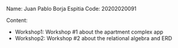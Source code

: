 Name: Juan Pablo Borja Espitia 
Code: 20202020091

Content:
  - Workshop1: Workshop #1 about the apartment complex app
  - Workshop2: Workshop #2 about the relational algebra and ERD
